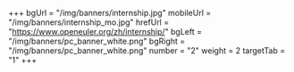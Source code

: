 +++
bgUrl = "/img/banners/internship.jpg"
mobileUrl = "/img/banners/internship_mo.jpg"
hrefUrl = "https://www.openeuler.org/zh/internship/"
bgLeft = "/img/banners/pc_banner_white.png"
bgRight = "/img/banners/pc_banner_white.png"
number = "2"
weight =  2
targetTab = "1"
+++